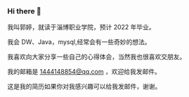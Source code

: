 ### Hi there 👋
我叫郭婷，就读于淄博职业学院，预计 2022 年毕业。

我会 DW、Java，mysql,经常会有一些奇妙的想法。

我喜欢向大家分享一些自己的心得体会，当然我也很喜欢交朋友。


我的邮箱是 1444148854@qq.com ，欢迎给我发邮件。

这是我的简历如果你对我感兴趣可以给我发邮件，谢谢。
